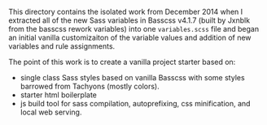 This directory contains the isolated work from December 2014 when I extracted all of the new Sass variables in Basscss v4.1.7 (built by Jxnblk from the basscss rework variables) into one `variables.scss` file and began an initial vanilla customizaiton of the variable values and addition of new variables and rule assignments.

The point of this work is to create a vanilla project starter based on:
- single class Sass styles based on vanilla Basscss with some styles barrowed from Tachyons (mostly colors).
- starter html boilerplate
- js build tool for sass compilation, autoprefixing, css minification, and local web serving.